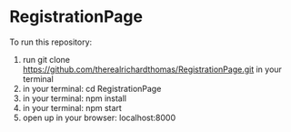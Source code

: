 # RegistrationPage

To run this repository:

1. run
    git clone https://github.com/therealrichardthomas/RegistrationPage.git 
   in your terminal
2. in your terminal: cd RegistrationPage
3. in your terminal: npm install
4. in your terminal: npm start
5. open up in your browser: localhost:8000

